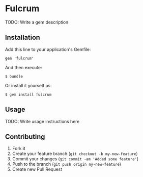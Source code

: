 # Fulcrum

TODO: Write a gem description

## Installation

Add this line to your application's Gemfile:

    gem 'fulcrum'

And then execute:

    $ bundle

Or install it yourself as:

    $ gem install fulcrum

## Usage

TODO: Write usage instructions here

## Contributing

1. Fork it
2. Create your feature branch (`git checkout -b my-new-feature`)
3. Commit your changes (`git commit -am 'Added some feature'`)
4. Push to the branch (`git push origin my-new-feature`)
5. Create new Pull Request
